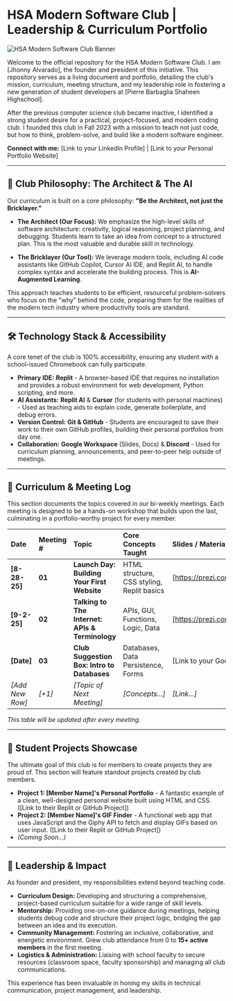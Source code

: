 # HSA Modern Software Club | Leadership & Curriculum Portfolio

![HSA Modern Software Club Banner](https://via.placeholder.com/1280x320/282c34/61dafb.png?text=HSA+Modern+Software+Club)

Welcome to the official repository for the HSA Modern Software Club. I am [Jhonny Alvarado], the founder and president of this initiative. This repository serves as a living document and portfolio, detailing the club's mission, curriculum, meeting structure, and my leadership role in fostering a new generation of student developers at [Pierre Barbaglia Shaheen Highschool].

After the previous computer science club became inactive, I identified a strong student desire for a practical, project-focused, and modern coding club. I founded this club in Fall 2023 with a mission to teach not just code, but how to think, problem-solve, and build like a modern software engineer.

**Connect with me:** [Link to your LinkedIn Profile] | [Link to your Personal Portfolio Website]

---

## 🚀 Club Philosophy: The Architect & The AI

Our curriculum is built on a core philosophy: **"Be the Architect, not just the Bricklayer."**

*   **The Architect (Our Focus):** We emphasize the high-level skills of software architecture: creativity, logical reasoning, project planning, and debugging. Students learn to take an idea from concept to a structured plan. This is the most valuable and durable skill in technology.

*   **The Bricklayer (Our Tool):** We leverage modern tools, including AI code assistants like GitHub Copilot, Cursor AI IDE, and Replit AI, to handle complex syntax and accelerate the building process. This is **AI-Augmented Learning**.

This approach teaches students to be efficient, resourceful problem-solvers who focus on the "why" behind the code, preparing them for the realities of the modern tech industry where productivity tools are standard.

---

## 🛠️ Technology Stack & Accessibility

A core tenet of the club is 100% accessibility, ensuring any student with a school-issued Chromebook can fully participate.

*   **Primary IDE:** **Replit** - A browser-based IDE that requires no installation and provides a robust environment for web development, Python scripting, and more.
*   **AI Assistants:** **Replit AI** & **Cursor** (for students with personal machines) - Used as teaching aids to explain code, generate boilerplate, and debug errors.
*   **Version Control:** **Git & GitHub** - Students are encouraged to save their work to their own GitHub profiles, building their personal portfolios from day one.
*   **Collaboration:** **Google Workspace** (Slides, Docs) & **Discord** - Used for curriculum planning, announcements, and peer-to-peer help outside of meetings.

---

## 📖 Curriculum & Meeting Log

This section documents the topics covered in our bi-weekly meetings. Each meeting is designed to be a hands-on workshop that builds upon the last, culminating in a portfolio-worthy project for every member.

| Date         | Meeting # | Topic                                          | Core Concepts Taught                     | Slides / Materials                              |
| :----------- | :-------- | :--------------------------------------------- | :--------------------------------------- | :---------------------------------------------- |
| **[8-28-25]**   | **01**    | **Launch Day: Building Your First Website**      | HTML structure, CSS styling, Replit basics | [https://prezi.com/view/tXET8BnLRUEK3DwSd1wG/]    |
| **[9-2-25]**   | **02**    | **Talking to The Internet: APIs & Terminology**  | APIs, GUI, Functions, Logic, Data        | [https://prezi.com/view/HqEV5ygK4d8c6pPvBpXD/]    |
| **[Date]**   | **03**    | **Club Suggestion Box: Intro to Databases**      | Databases, Data Persistence, Forms       | [Link to your Google Slides presentation #3]    |
| *[Add New Row]* | *[+1]*       | *[Topic of Next Meeting]*                     | *[Concepts...]*                          | *[Link...]*                                     |

*This table will be updated after every meeting.*

---

## 🌟 Student Projects Showcase

The ultimate goal of this club is for members to create projects they are proud of. This section will feature standout projects created by club members.

*   **Project 1: [Member Name]'s Personal Portfolio** - A fantastic example of a clean, well-designed personal website built using HTML and CSS. ([Link to their Replit or GitHub Project])
*   **Project 2: [Member Name]'s GIF Finder** - A functional web app that uses JavaScript and the Giphy API to fetch and display GIFs based on user input. ([Link to their Replit or GitHub Project])
*   *(Coming Soon...)*

---

## 💼 Leadership & Impact

As founder and president, my responsibilities extend beyond teaching code.

*   **Curriculum Design:** Developing and structuring a comprehensive, project-based curriculum suitable for a wide range of skill levels.
*   **Mentorship:** Providing one-on-one guidance during meetings, helping students debug code and structure their project logic, bridging the gap between an idea and its execution.
*   **Community Management:** Fostering an inclusive, collaborative, and energetic environment. Grew club attendance from 0 to **15+ active members** in the first meeting.
*   **Logistics & Administration:** Liaising with school faculty to secure resources (classroom space, faculty sponsorship) and managing all club communications.

This experience has been invaluable in honing my skills in technical communication, project management, and leadership.
